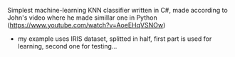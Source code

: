Simplest machine-learning KNN classifier written in C#, made according to John's video where he made simillar one in Python (https://www.youtube.com/watch?v=AoeEHqVSNOw)

- my example uses IRIS dataset, splitted in half, first part is used for learning, second one for testing...
